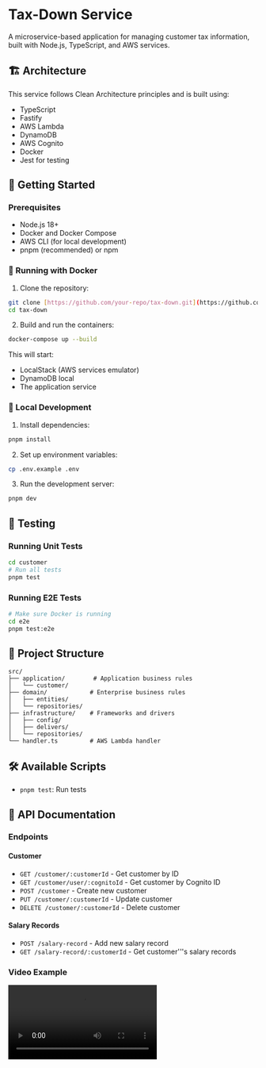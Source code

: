 # Tax-Down Service

A microservice-based application for managing customer tax information, built with Node.js, TypeScript, and AWS services.

## 🏗️ Architecture

This service follows Clean Architecture principles and is built using:

- TypeScript
- Fastify
- AWS Lambda
- DynamoDB
- AWS Cognito
- Docker
- Jest for testing

## 🚀 Getting Started

### Prerequisites

- Node.js 18+
- Docker and Docker Compose
- AWS CLI (for local development)
- pnpm (recommended) or npm

### 🐳 Running with Docker

1. Clone the repository:
```bash
git clone [https://github.com/your-repo/tax-down.git](https://github.com/Wcamaly/tax-down.git)
cd tax-down
```

2. Build and run the containers:
```bash
docker-compose up --build
```

This will start:
- LocalStack (AWS services emulator)
- DynamoDB local
- The application service

### 🔧 Local Development

1. Install dependencies:
```bash
pnpm install
```

2. Set up environment variables:
```bash
cp .env.example .env
```

3. Run the development server:
```bash
pnpm dev
```

## 🧪 Testing

### Running Unit Tests

```bash
cd customer
# Run all tests
pnpm test
```

### Running E2E Tests

```bash
# Make sure Docker is running
cd e2e
pnpm test:e2e
```

## 📁 Project Structure

```
src/
├── application/        # Application business rules
│   └── customer/
├── domain/            # Enterprise business rules
│   ├── entities/
│   └── repositories/
├── infrastructure/    # Frameworks and drivers
│   ├── config/
│   ├── delivers/
│   └── repositories/
└── handler.ts         # AWS Lambda handler
```

## 🛠️ Available Scripts

- `pnpm test`: Run tests


## 📝 API Documentation

### Endpoints

#### Customer

- `GET /customer/:customerId` - Get customer by ID
- `GET /customer/user/:cognitoId` - Get customer by Cognito ID
- `POST /customer` - Create new customer
- `PUT /customer/:customerId` - Update customer
- `DELETE /customer/:customerId` - Delete customer

#### Salary Records

- `POST /salary-record` - Add new salary record
- `GET /salary-record/:customerId` - Get customer'\''s salary records


### Video Example

![Video Example](doc/example.mov)


